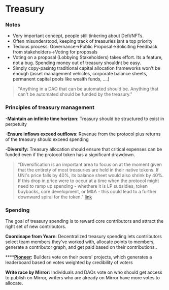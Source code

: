 # Treasury

### Notes

* Very important concept, people still tinkering about Defi/NFTs.
* Often misunderstood, keeping track of treasuries isnt a top priority
* Tedious process: Governance-&gt;Public Proposal-&gt;Soliciting Feedback from stakeholders-&gt;Voting for proposals
* Voting on a proposal \(Lobbying Stakeholders\) takes effort. Its a feature, not a bug. Spending money out of treasury shouldnt be easy.
* Simply copy-pasintg traditional capital allocation frameworks won't be enough \(asset management vehicles, corporate balance sheets, permanent capital pools like wealth funds, ....\)



> "Anything in a DAO that can be automated should be. Anything that can't be automated should be funded by the treasury."



### Principles of treasury management

**-Maintain an infinite time horizon**: Treasury should be structured to exist in perpetuity

**-Ensure inflows exceed outflows**: Revenue from the protocol plus returns of the treasury should exceed spending

-**Diversify:** Treasury allocation should ensure that critical expenses can be funded even if the protocol token has a significant drawdown.

> "Diversification is an important area to focus on at the moment given that the entirety of most treasuries are held in their native tokens. If UNI's price falls by 40%, its balance sheet would also shrink by 40%. If this drop in price were to occur at a time when the protocol might need to ramp up spending - whethere it is LP subsidies, token buybacks, core development, or M&A - this could lead to a further downward spiral for the token." [link ](https://newsletter.banklesshq.com/p/how-daos-should-approach-treasury)



### Spending

The goal of treasury spending is to reward core contributors and attract the right set of new contributors.

**Coordinape from Yearn**: Decentralized treasury spending lets contributors select team members they've worked with, allocate points to members, generate a contributor graph, and get paid based on their contributions..

\*\*\*\*[**Pioneer**](www.pioneer.app)**:** Builders vote on their peers' projects, which generates a leaderboard based on votes weighted by credibility of voters

**Write race by Mirror:** Individuals and DAOs vote on who should get access to publish on Mirror, writers who are already on Mirror have more votes to allocate.

